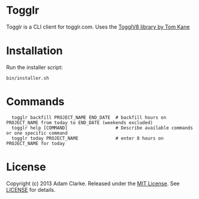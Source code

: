 Togglr
======

Togglr is a CLI client for togglr.com. Uses the [TogglV8 library by Tom Kane](https://github.com/kanet77/togglv8)

Installation
============
Run the installer script:
```
bin/installer.sh
```


Commands
========
```
  togglr backfill PROJECT_NAME END_DATE  # backfill hours on PROJECT_NAME from today to END_DATE (weekends excluded)
  togglr help [COMMAND]                  # Describe available commands or one specific command
  togglr today PROJECT_NAME              # enter 8 hours on PROJECT_NAME for today
```

License
=======
Copyright (c) 2013 Adam Clarke. Released under the [MIT License](http://opensource.org/licenses/mit-license.php). 
See [LICENSE](http://github.com/vaxinate/togglr/blob/master/LICENSE) for details.
